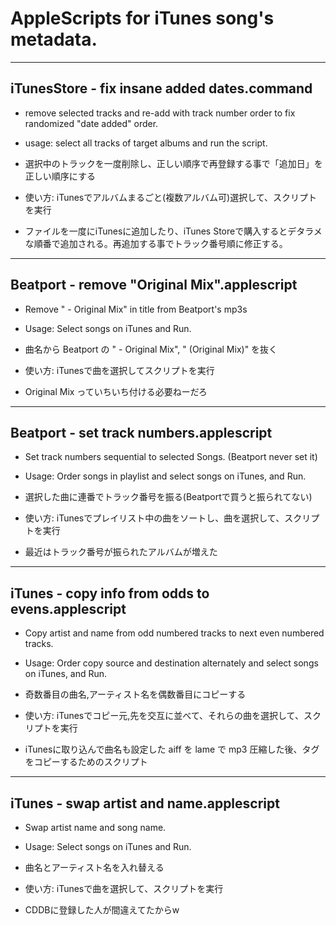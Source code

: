 # AppleScripts for iTunes song's metadata.

------------------------------------------------------------
## iTunesStore - fix insane added dates.command

* remove selected tracks and re-add with track number order to fix randomized "date added" order.
* usage: select all tracks of target albums and run the script.

* 選択中のトラックを一度削除し、正しい順序で再登録する事で「追加日」を正しい順序にする
* 使い方: iTunesでアルバムまるごと(複数アルバム可)選択して、スクリプトを実行

* ファイルを一度にiTunesに追加したり、iTunes Storeで購入するとデタラメな順番で追加される。再追加する事でトラック番号順に修正する。


------------------------------------------------------------
## Beatport - remove "Original Mix".applescript

* Remove " - Original Mix" in title from Beatport's mp3s
* Usage: Select songs on iTunes and Run.

* 曲名から Beatport の " - Original Mix", " (Original Mix)" を抜く
* 使い方: iTunesで曲を選択してスクリプトを実行

* Original Mix っていちいち付ける必要ねーだろ


------------------------------------------------------------
## Beatport - set track numbers.applescript

* Set track numbers sequential to selected Songs. (Beatport never set it)
* Usage: Order songs in playlist and select songs on iTunes, and Run.

* 選択した曲に連番でトラック番号を振る(Beatportで買うと振られてない)
* 使い方: iTunesでプレイリスト中の曲をソートし、曲を選択して、スクリプトを実行

* 最近はトラック番号が振られたアルバムが増えた


------------------------------------------------------------
## iTunes - copy info from odds to evens.applescript

* Copy artist and name from odd numbered tracks to next even numbered tracks.
* Usage: Order copy source and destination alternately and select songs on iTunes, and Run.

* 奇数番目の曲名,アーティスト名を偶数番目にコピーする
* 使い方: iTunesでコピー元,先を交互に並べて、それらの曲を選択して、スクリプトを実行

* iTunesに取り込んで曲名も設定した aiff を lame で mp3 圧縮した後、タグをコピーするためのスクリプト


------------------------------------------------------------
## iTunes - swap artist and name.applescript

* Swap artist name and song name.
* Usage: Select songs on iTunes and Run.

* 曲名とアーティスト名を入れ替える
* 使い方: iTunesで曲を選択して、スクリプトを実行

* CDDBに登録した人が間違えてたからw

